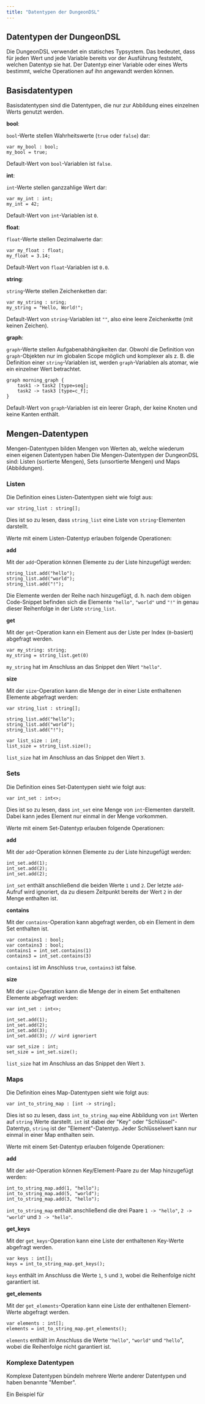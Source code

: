 ```yaml
---
title: "Datentypen der DungeonDSL"
---
```


## Datentypen der DungeonDSL

Die DungeonDSL verwendet ein statisches Typsystem. Das bedeutet, dass für jeden Wert und
jede Variable bereits vor der Ausführung feststeht, welchen Datentyp sie hat.
Der Datentyp einer Variable oder eines Werts bestimmt, welche Operationen auf ihn angewandt werden
können.

## Basisdatentypen

Basisdatentypen sind die Datentypen, die nur zur Abbildung eines einzelnen Werts genutzt werden.

**bool**:

`bool`-Werte stellen Wahrheitswerte (`true` oder `false`) dar:

```
var my_bool : bool;
my_bool = true;
```

Default-Wert von `bool`-Variablen ist `false`.

**int**:

`int`-Werte stellen ganzzahlige Wert dar:

```
var my_int : int;
my_int = 42;
```

Default-Wert von `int`-Variablen ist `0`.

**float**:

`float`-Werte stellen Dezimalwerte dar:

```
var my_float : float;
my_float = 3.14;
```

Default-Wert von `float`-Variablen ist `0.0`.

**string**:

`string`-Werte stellen Zeichenketten dar:

```
var my_string : sring;
my_string = "Hello, World!";
```

Default-Wert von `string`-Variablen ist `""`, also eine leere Zeichenkette (mit keinen Zeichen).

**graph**:

`graph`-Werte stellen Aufgabenabhängikeiten dar. Obwohl die Definition von `graph`-Objekten nur
im globalen Scope möglich und komplexer als z. B. die Definition einer `string`-Variablen ist,
werden `graph`-Variablen als atomar, wie ein einzelner Wert betrachtet.

```
graph morning_graph {
    task1 -> task2 [type=seq];
    task2 -> task3 [type=c_f];
}
```

Default-Wert von `graph`-Variablen ist ein leerer Graph, der keine Knoten und keine Kanten enthält.

## Mengen-Datentypen

Mengen-Datentypen bilden Mengen von Werten ab, welche wiederum einen eigenen Datentypen haben
Die Mengen-Datentypen der DungeonDSL sind: Listen (sortierte Mengen), Sets (unsortierte Mengen)
und Maps (Abbildungen).

### Listen

Die Definition eines Listen-Datentypen sieht wie folgt aus:

```
var string_list : string[];
```

Dies ist so zu lesen, dass `string_list` eine Liste von `string`-Elementen darstellt.

Werte mit einem Listen-Datentyp erlauben folgende Operationen:

**add**

Mit der `add`-Operation können Elemente zu der Liste hinzugefügt werden:

```
string_list.add("hello");
string_list.add("world");
string_list.add("!");
```

Die Elemente werden der Reihe nach hinzugefügt, d. h. nach dem obigen Code-Snippet befinden
sich die Elemente `"hello"`, `"world"` und `"!"` in genau dieser Reihenfolge in der Liste `string_list`.

**get**

Mit der `get`-Operation kann ein Element aus der Liste per Index (`0`-basiert) abgefragt werden.

```
var my_string: string;
my_string = string_list.get(0)
```

`my_string` hat im Anschluss an das Snippet den Wert `"hello"`.

**size**

Mit der `size`-Operation kann die Menge der in einer Liste enthaltenen Elemente abgefragt werden:

```
var string_list : string[];

string_list.add("hello");
string_list.add("world");
string_list.add("!");

var list_size : int;
list_size = string_list.size();
```

`list_size` hat im Anschluss an das Snippet den Wert `3`.

### Sets

Die Definition eines Set-Datentypen sieht wie folgt aus:

```
var int_set : int<>;
```

Dies ist so zu lesen, dass `int_set` eine Menge von `int`-Elementen darstellt. Dabei
kann jedes Element nur einmal in der Menge vorkommen.

Werte mit einem Set-Datentyp erlauben folgende Operationen:

**add**

Mit der `add`-Operation können Elemente zu der Liste hinzugefügt werden:

```
int_set.add(1);
int_set.add(2);
int_set.add(2);
```

`int_set` enthält anschließend die beiden Werte `1` und `2`. Der letzte `add`-Aufruf wird
ignoriert, da zu diesem Zeitpunkt bereits der Wert `2` in der Menge enthalten ist.


**contains**

Mit der `contains`-Operation kann abgefragt werden, ob ein Element in dem Set enthalten ist.

```
var contains1 : bool;
var contains3 : bool;
contains1 = int_set.contains(1)
contains3 = int_set.contains(3)
```

`contains1` ist im Anschluss `true`, `contains3` ist false.

**size**

Mit der `size`-Operation kann die Menge der in einem Set enthaltenen Elemente abgefragt werden:

```
var int_set : int<>;

int_set.add(1);
int_set.add(2);
int_set.add(3);
int_set.add(3); // wird ignoriert

var set_size : int;
set_size = int_set.size();
```

`list_size` hat im Anschluss an das Snippet den Wert `3`.


### Maps

Die Definition eines Map-Datentypen sieht wie folgt aus:

```
var int_to_string_map : [int -> string];
```

Dies ist so zu lesen, dass `int_to_string_map` eine Abbildung von `int` Werten auf `string` Werte
darstellt. `int` ist dabei der "Key" oder "Schlüssel"-Datentyp, `string` ist der "Element"-Datentyp.
Jeder Schlüsselwert kann nur einmal in einer Map enthalten sein.

Werte mit einem Set-Datentyp erlauben folgende Operationen:

**add**

Mit der `add`-Operation können Key/Element-Paare zu der Map hinzugefügt werden:

```
int_to_string_map.add(1, "hello");
int_to_string_map.add(5, "world");
int_to_string_map.add(3, "hello");
```

`int_to_string_map` enthält anschließend die drei Paare `1 -> "hello"`, `2 -> "world"` und
`3 -> "hello"`.

**get_keys**

Mit der `get_keys`-Operation kann eine Liste der enthaltenen Key-Werte abgefragt werden.

```
var keys : int[];
keys = int_to_string_map.get_keys();
```

`keys` enthält im Anschluss die Werte `1`, `5` und `3`, wobei die Reihenfolge nicht garantiert ist.

**get_elements**

Mit der `get_elements`-Operation kann eine Liste der enthaltenen Element-Werte abgefragt werden.

```
var elements : int[];
elements = int_to_string_map.get_elements();
```

`elements` enthält im Anschluss die Werte `"hello"`, `"world"` und `"hello`", wobei die Reihenfolge nicht garantiert ist.

### Komplexe Datentypen

Komplexe Datentypen bündeln mehrere Werte anderer Datentypen und haben benannte "Member".

Ein Beispiel für
